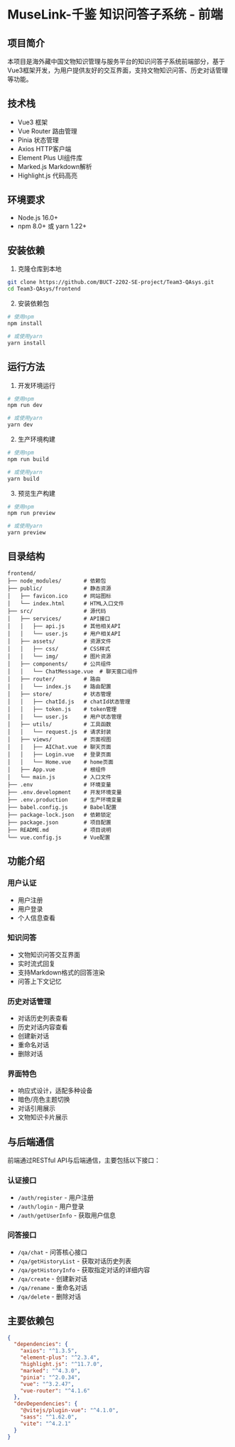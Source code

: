 # MuseLink-千鉴 知识问答子系统 - 前端

## 项目简介

本项目是海外藏中国文物知识管理与服务平台的知识问答子系统前端部分，基于Vue3框架开发，为用户提供友好的交互界面，支持文物知识问答、历史对话管理等功能。

## 技术栈

- Vue3 框架
- Vue Router 路由管理
- Pinia 状态管理
- Axios HTTP客户端
- Element Plus UI组件库
- Marked.js Markdown解析
- Highlight.js 代码高亮

## 环境要求

- Node.js 16.0+
- npm 8.0+ 或 yarn 1.22+

## 安装依赖

1. 克隆仓库到本地

```bash
git clone https://github.com/BUCT-2202-SE-project/Team3-QAsys.git
cd Team3-QAsys/frontend
```

2. 安装依赖包

```bash
# 使用npm
npm install

# 或使用yarn
yarn install
```



## 运行方法

1. 开发环境运行

```bash
# 使用npm
npm run dev

# 或使用yarn
yarn dev
```

2. 生产环境构建

```bash
# 使用npm
npm run build

# 或使用yarn
yarn build
```

3. 预览生产构建

```bash
# 使用npm
npm run preview

# 或使用yarn
yarn preview
```

## 目录结构

```
frontend/
├── node_modules/       # 依赖包
├── public/             # 静态资源
│   ├── favicon.ico     # 网站图标
│   └── index.html      # HTML入口文件
├── src/                # 源代码
│   ├── services/       # API接口
│   │   ├── api.js      # 其他相关API
│   │   └── user.js     # 用户相关API
│   ├── assets/         # 资源文件
│   │   ├── css/        # CSS样式
│   │   └── img/        # 图片资源
│   ├── components/     # 公共组件
│   │   └── ChatMessage.vue  # 聊天窗口组件
│   ├── router/         # 路由
│   │   └── index.js    # 路由配置
│   ├── store/          # 状态管理
│   │   ├── chatId.js   # chatId状态管理
│   │   ├── token.js    # token管理
│   │   └── user.js     # 用户状态管理
│   ├── utils/          # 工具函数
│   │   └── request.js  # 请求封装
│   ├── views/          # 页面视图
│   │   ├── AIChat.vue  # 聊天页面
│   │   ├── Login.vue   # 登录页面
│   │   └── Home.vue    # home页面
│   ├── App.vue         # 根组件
│   └── main.js         # 入口文件
├── .env                # 环境变量
├── .env.development    # 开发环境变量
├── .env.production     # 生产环境变量
├── babel.config.js     # Babel配置
├── package-lock.json   # 依赖锁定
├── package.json        # 项目配置
├── README.md           # 项目说明
└── vue.config.js       # Vue配置
```

## 功能介绍

### 用户认证
- 用户注册
- 用户登录
- 个人信息查看

### 知识问答
- 文物知识问答交互界面
- 实时流式回复
- 支持Markdown格式的回答渲染
- 问答上下文记忆

### 历史对话管理
- 对话历史列表查看
- 历史对话内容查看
- 创建新对话
- 重命名对话
- 删除对话

### 界面特色
- 响应式设计，适配多种设备
- 暗色/亮色主题切换
- 对话引用展示
- 文物知识卡片展示

## 与后端通信

前端通过RESTful API与后端通信，主要包括以下接口：

### 认证接口
- `/auth/register` - 用户注册
- `/auth/login` - 用户登录
- `/auth/getUserInfo` - 获取用户信息

### 问答接口
- `/qa/chat` - 问答核心接口
- `/qa/getHistoryList` - 获取对话历史列表
- `/qa/getHistoryInfo` - 获取指定对话的详细内容
- `/qa/create` - 创建新对话
- `/qa/rename` - 重命名对话
- `/qa/delete` - 删除对话

## 主要依赖包

```json
{
  "dependencies": {
    "axios": "^1.3.5",
    "element-plus": "^2.3.4",
    "highlight.js": "^11.7.0", 
    "marked": "^4.3.0",
    "pinia": "^2.0.34",
    "vue": "^3.2.47",
    "vue-router": "^4.1.6"
  },
  "devDependencies": {
    "@vitejs/plugin-vue": "^4.1.0",
    "sass": "^1.62.0",
    "vite": "^4.2.1"
  }
}
```

